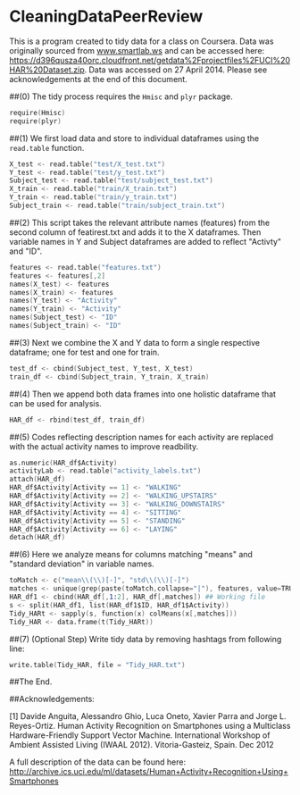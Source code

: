 CleaningDataPeerReview
======================

This is a program created to tidy data for a class on Coursera. Data was originally sourced from www.smartlab.ws and can be accessed here: https://d396qusza40orc.cloudfront.net/getdata%2Fprojectfiles%2FUCI%20HAR%20Dataset.zip. Data was accessed on 27 April 2014. Please see acknowledgements at the end of this document. 

##(0) The tidy process requires the `Hmisc` and `plyr` package.

```S
require(Hmisc)
require(plyr)
```

##(1) We first load data and store to individual dataframes using the `read.table` function.

```S
X_test <- read.table("test/X_test.txt")
Y_test <- read.table("test/y_test.txt")
Subject_test <- read.table("test/subject_test.txt")
X_train <- read.table("train/X_train.txt")
Y_train <- read.table("train/y_train.txt")
Subject_train <- read.table("train/subject_train.txt")
```

##(2) This script takes the relevant attribute names (features) from the second column of featirest.txt and adds it to the X dataframes. Then variable names in Y and Subject dataframes are added to reflect "Activty" and "ID".

```S
features <- read.table("features.txt")
features <- features[,2]
names(X_test) <- features
names(X_train) <- features
names(Y_test) <- "Activity"
names(Y_train) <- "Activity"
names(Subject_test) <- "ID"
names(Subject_train) <- "ID"
```

##(3) Next we combine the X and Y data to form a single respective dataframe; one for test and one for train.

```S
test_df <- cbind(Subject_test, Y_test, X_test)
train_df <- cbind(Subject_train, Y_train, X_train)
```

##(4) Then we append both data frames into one holistic dataframe that can be used for analysis.

```S
HAR_df <- rbind(test_df, train_df)
```

##(5) Codes reflecting description names for each activity are replaced with the actual activity names to improve readbility.

```S
as.numeric(HAR_df$Activity)
activityLab <- read.table("activity_labels.txt")
attach(HAR_df)
HAR_df$Activity[Activity == 1] <- "WALKING"
HAR_df$Activity[Activity == 2] <- "WALKING_UPSTAIRS"
HAR_df$Activity[Activity == 3] <- "WALKING_DOWNSTAIRS"
HAR_df$Activity[Activity == 4] <- "SITTING"
HAR_df$Activity[Activity == 5] <- "STANDING"
HAR_df$Activity[Activity == 6] <- "LAYING"
detach(HAR_df)
```

##(6) Here we analyze means for columns matching "means" and "standard deviation" in variable names.

```S
toMatch <- c("mean\\(\\)[-]", "std\\(\\)[-]")
matches <- unique(grep(paste(toMatch,collapse="|"), features, value=TRUE))
HAR_df1 <- cbind(HAR_df[,1:2], HAR_df[,matches]) ## Working file
s <- split(HAR_df1, list(HAR_df1$ID, HAR_df1$Activity))
Tidy_HARt <- sapply(s, function(x) colMeans(x[,matches]))
Tidy_HAR <- data.frame(t(Tidy_HARt))
```

##(7) (Optional Step) Write tidy data by removing hashtags from following line:

```S
write.table(Tidy_HAR, file = "Tidy_HAR.txt")
```


##The End. 

##Acknowledgements:

[1] Davide Anguita, Alessandro Ghio, Luca Oneto, Xavier Parra and Jorge L. Reyes-Ortiz. Human Activity Recognition on Smartphones using a Multiclass Hardware-Friendly Support Vector Machine. International Workshop of Ambient Assisted Living (IWAAL 2012). Vitoria-Gasteiz, Spain. Dec 2012

A full description of the data can be found here: http://archive.ics.uci.edu/ml/datasets/Human+Activity+Recognition+Using+Smartphones 

